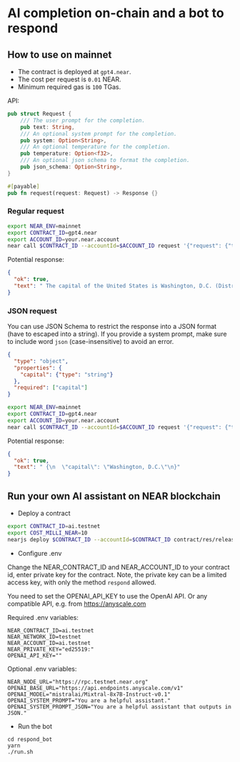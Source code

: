 # AI completion on-chain and a bot to respond

## How to use on mainnet

- The contract is deployed at `gpt4.near`.
- The cost per request is `0.01` NEAR.
- Minimum required gas is `100` TGas.

API:

```rust
pub struct Request {
    /// The user prompt for the completion.
    pub text: String,
    /// An optional system prompt for the completion.
    pub system: Option<String>,
    /// An optional temperature for the completion.
    pub temperature: Option<f32>,
    /// An optional json schema to format the completion.
    pub json_schema: Option<String>,
}

#[payable]
pub fn request(request: Request) -> Response {}
```

### Regular request

```bash
export NEAR_ENV=mainnet 
export CONTRACT_ID=gpt4.near
export ACCOUNT_ID=your.near.account
near call $CONTRACT_ID --accountId=$ACCOUNT_ID request '{"request": {"text": "What is the capital of the US?"}}' --amount=0.01 --gas=100000000000000
```

Potential response:
```json
{
  "ok": true,
  "text": " The capital of the United States is Washington, D.C. (District of Columbia). It's an important distinction to make, as people often confuse the capital with the country's largest city, New York.\n\nWashington, D.C. is home to many national symbols and landmarks, such as the White House, Capitol Building, and the Lincoln Memorial. The city was established in 1790 to serve as the permanent capital of the United States, and it was named after George Washington, the first U.S. President."
}
```

### JSON request

You can use JSON Schema to restrict the response into a JSON format (have to escaped into a string).
If you provide a system prompt, make sure to include word `json` (case-insensitive) to avoid an error.
```json
{
  "type": "object",
  "properties": {
    "capital": {"type": "string"}
  },
  "required": ["capital"]
}
```

```bash
export NEAR_ENV=mainnet 
export CONTRACT_ID=gpt4.near
export ACCOUNT_ID=your.near.account
near call $CONTRACT_ID --accountId=$ACCOUNT_ID request '{"request": {"text": "What is the capital of the US?", "system": "You are a helpful assistant that outputs in JSON.", "json_schema": "{\"type\": \"object\",\"properties\": {\"capital\": {\"type\": \"string\"}},\"required\": [\"capital\"]}"}}' --amount=0.01 --gas=100000000000000
```

Potential response:
```json
{
  "ok": true,
  "text": " {\n  \"capital\": \"Washington, D.C.\"\n}"
}
```

## Run your own AI assistant on NEAR blockchain

- Deploy a contract

```bash
export CONTRACT_ID=ai.testnet
export COST_MILLI_NEAR=10
nearjs deploy $CONTRACT_ID --accountId=$CONTRACT_ID contract/res/release.wasm --initFunction=new --initArgs='{"request_cost": "'$COST_MILLI_NEAR'000000000000000000000"}'
```

- Configure .env

Change the NEAR_CONTRACT_ID and NEAR_ACCOUNT_ID to your contract id, enter private key for the contract.
Note, the private key can be a limited access key, with only the method `respond` allowed.

You need to set the OPENAI_API_KEY to use the OpenAI API. Or any compatible API, e.g. from https://anyscale.com

Required .env variables:
```
NEAR_CONTRACT_ID=ai.testnet
NEAR_NETWORK_ID=testnet
NEAR_ACCOUNT_ID=ai.testnet
NEAR_PRIVATE_KEY="ed25519:"
OPENAI_API_KEY=""
```

Optional .env variables:
```
NEAR_NODE_URL="https://rpc.testnet.near.org"
OPENAI_BASE_URL="https://api.endpoints.anyscale.com/v1"
OPENAI_MODEL="mistralai/Mixtral-8x7B-Instruct-v0.1"
OPENAI_SYSTEM_PROMPT="You are a helpful assistant."
OPENAI_SYSTEM_PROMPT_JSON="You are a helpful assistant that outputs in JSON."
```

- Run the bot
```
cd respond_bot
yarn
./run.sh
```
